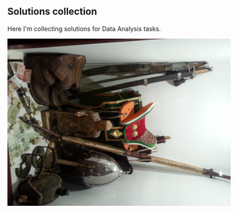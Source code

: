 ## Solutions collection

Here I'm collecting solutions for Data Analysis tasks.

![](https://github.com/Filareth2015/Solutions-collection/blob/master/20130906_203739_1.jpg)
